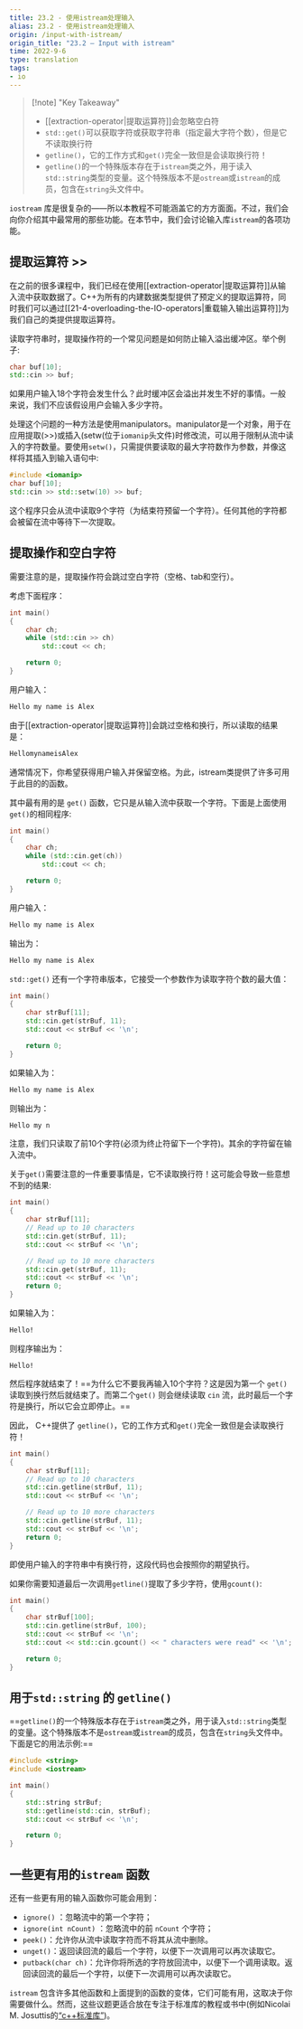 ```yaml
---
title: 23.2 - 使用istream处理输入
alias: 23.2 - 使用istream处理输入
origin: /input-with-istream/
origin_title: "23.2 — Input with istream"
time: 2022-9-6
type: translation
tags:
- io
---
```


> [!note] "Key Takeaway"
> - [[extraction-operator|提取运算符]]会忽略空白符
> - `std::get()`可以获取字符或获取字符串（指定最大字符个数），但是它不读取换行符
> - `getline()`，它的工作方式和`get()`完全一致但是会读取换行符！
> - `getline()`的一个特殊版本存在于`istream`类之外，用于读入`std::string`类型的变量。这个特殊版本不是`ostream`或`istream`的成员，包含在`string`头文件中。

`iostream` 库是很复杂的——所以本教程不可能涵盖它的方方面面。不过，我们会向你介绍其中最常用的那些功能。在本节中，我们会讨论输入库`istream`的各项功能。

## 提取运算符 >>

在之前的很多课程中，我们已经在使用[[extraction-operator|提取运算符]]从输入流中获取数据了。C++为所有的内建数据类型提供了预定义的提取运算符，同时我们可以通过[[21-4-overloading-the-IO-operators|重载输入输出运算符]]为我们自己的类提供提取运算符。

读取字符串时，提取操作符的一个常见问题是如何防止输入溢出缓冲区。举个例子:

```cpp
char buf[10];
std::cin >> buf;
```

如果用户输入18个字符会发生什么？此时缓冲区会溢出并发生不好的事情。一般来说，我们不应该假设用户会输入多少字符。

处理这个问题的一种方法是使用manipulators。manipulator是一个对象，用于在应用提取(>>)或插入(setw(位于`iomanip`头文件)时修改流，可以用于限制从流中读入的字符数量。要使用`setw()`，只需提供要读取的最大字符数作为参数，并像这样将其插入到输入语句中:

```cpp
#include <iomanip>
char buf[10];
std::cin >> std::setw(10) >> buf;
```


这个程序只会从流中读取9个字符（为结束符预留一个字符）。任何其他的字符都会被留在流中等待下一次提取。

## 提取操作和空白字符

需要注意的是，提取操作符会跳过空白字符（空格、tab和空行）。

考虑下面程序：

```cpp
int main()
{
    char ch;
    while (std::cin >> ch)
        std::cout << ch;

    return 0;
}
```

用户输入：

```bash
Hello my name is Alex
```

由于[[extraction-operator|提取运算符]]会跳过空格和换行，所以读取的结果是：

```bash
HellomynameisAlex
```

通常情况下，你希望获得用户输入并保留空格。为此，istream类提供了许多可用于此目的的函数。

其中最有用的是 `get()` 函数，它只是从输入流中获取一个字符。下面是上面使用`get()`的相同程序:

```cpp
int main()
{
    char ch;
    while (std::cin.get(ch))
        std::cout << ch;

    return 0;
}
```

用户输入：

```bash
Hello my name is Alex
```

输出为：

```bash
Hello my name is Alex
```

`std::get()` 还有一个字符串版本，它接受一个参数作为读取字符个数的最大值：

```cpp
int main()
{
    char strBuf[11];
    std::cin.get(strBuf, 11);
    std::cout << strBuf << '\n';

    return 0;
}
```

如果输入为：

```bash
Hello my name is Alex
```

则输出为：

```bash
Hello my n
```

注意，我们只读取了前10个字符(必须为终止符留下一个字符)。其余的字符留在输入流中。

关于`get()`需要注意的一件重要事情是，它不读取换行符！这可能会导致一些意想不到的结果:

```cpp
int main()
{
    char strBuf[11];
    // Read up to 10 characters
    std::cin.get(strBuf, 11);
    std::cout << strBuf << '\n';

    // Read up to 10 more characters
    std::cin.get(strBuf, 11);
    std::cout << strBuf << '\n';
    return 0;
}
```

如果输入为：

```bash
Hello!
```

则程序输出为：

```
Hello!
```

然后程序就结束了！==为什么它不要我再输入10个字符？这是因为第一个 `get()` 读取到换行然后就结束了。而第二个`get()` 则会继续读取 `cin` 流，此时最后一个字符是换行，所以它会立即停止。==

因此， C++提供了 `getline()`，它的工作方式和`get()`完全一致但是会读取换行符！

```cpp
int main()
{
    char strBuf[11];
    // Read up to 10 characters
    std::cin.getline(strBuf, 11);
    std::cout << strBuf << '\n';

    // Read up to 10 more characters
    std::cin.getline(strBuf, 11);
    std::cout << strBuf << '\n';
    return 0;
}
```

即使用户输入的字符串中有换行符，这段代码也会按照你的期望执行。

如果你需要知道最后一次调用`getline()`提取了多少字符，使用`gcount()`:


```cpp
int main()
{
    char strBuf[100];
    std::cin.getline(strBuf, 100);
    std::cout << strBuf << '\n';
    std::cout << std::cin.gcount() << " characters were read" << '\n';

    return 0;
}
```

## 用于`std::string` 的 `getline()` 

==`getline()`的一个特殊版本存在于`istream`类之外，用于读入`std::string`类型的变量。这个特殊版本不是`ostream`或`istream`的成员，包含在`string`头文件中。下面是它的用法示例:==


```cpp
#include <string>
#include <iostream>

int main()
{
    std::string strBuf;
    std::getline(std::cin, strBuf);
    std::cout << strBuf << '\n';

    return 0;
}
```


## 一些更有用的`istream` 函数

还有一些更有用的输入函数你可能会用到：

- `ignore()` ：忽略流中的第一个字符；
- `ignore(int nCount)` ：忽略流中的前 `nCount` 个字符；  
- `peek()`：允许你从流中读取字符而不将其从流中删除。
- `unget()`：返回读回流的最后一个字符，以便下一次调用可以再次读取它。
- `putback(char ch)`：允许你将所选的字符放回流中，以便下一个调用读取。返回读回流的最后一个字符，以便下一次调用可以再次读取它。

`istream` 包含许多其他函数和上面提到的函数的变体，它们可能有用，这取决于你需要做什么。然而，这些议题更适合放在专注于标准库的教程或书中(例如Nicolai M. Josuttis的[“c++标准库”](https://www.amazon.com/Standard-Library-Tutorial-Reference-2nd/dp/0321623215))。
